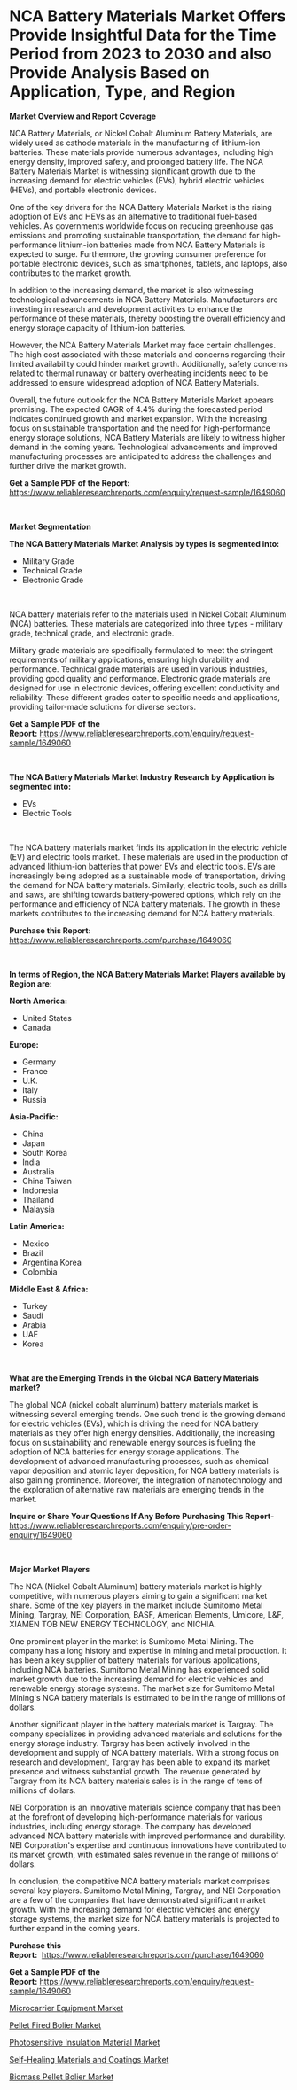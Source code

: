 <p><h1>NCA Battery Materials Market Offers Provide Insightful Data for the Time Period from 2023 to 2030 and also Provide Analysis Based on Application, Type, and Region</h1></p><p><strong>Market Overview and Report Coverage</strong></p>
<p><p>NCA Battery Materials, or Nickel Cobalt Aluminum Battery Materials, are widely used as cathode materials in the manufacturing of lithium-ion batteries. These materials provide numerous advantages, including high energy density, improved safety, and prolonged battery life. The NCA Battery Materials Market is witnessing significant growth due to the increasing demand for electric vehicles (EVs), hybrid electric vehicles (HEVs), and portable electronic devices.</p><p>One of the key drivers for the NCA Battery Materials Market is the rising adoption of EVs and HEVs as an alternative to traditional fuel-based vehicles. As governments worldwide focus on reducing greenhouse gas emissions and promoting sustainable transportation, the demand for high-performance lithium-ion batteries made from NCA Battery Materials is expected to surge. Furthermore, the growing consumer preference for portable electronic devices, such as smartphones, tablets, and laptops, also contributes to the market growth.</p><p>In addition to the increasing demand, the market is also witnessing technological advancements in NCA Battery Materials. Manufacturers are investing in research and development activities to enhance the performance of these materials, thereby boosting the overall efficiency and energy storage capacity of lithium-ion batteries.</p><p>However, the NCA Battery Materials Market may face certain challenges. The high cost associated with these materials and concerns regarding their limited availability could hinder market growth. Additionally, safety concerns related to thermal runaway or battery overheating incidents need to be addressed to ensure widespread adoption of NCA Battery Materials.</p><p>Overall, the future outlook for the NCA Battery Materials Market appears promising. The expected CAGR of 4.4% during the forecasted period indicates continued growth and market expansion. With the increasing focus on sustainable transportation and the need for high-performance energy storage solutions, NCA Battery Materials are likely to witness higher demand in the coming years. Technological advancements and improved manufacturing processes are anticipated to address the challenges and further drive the market growth.</p></p>
<p><strong>Get a Sample PDF of the Report:</strong> <a href="https://www.reliableresearchreports.com/enquiry/request-sample/1649060">https://www.reliableresearchreports.com/enquiry/request-sample/1649060</a></p>
<p>&nbsp;</p>
<p><strong>Market Segmentation</strong></p>
<p><strong>The NCA Battery Materials Market Analysis by types is segmented into:</strong></p>
<p><ul><li>Military Grade</li><li>Technical Grade</li><li>Electronic Grade</li></ul></p>
<p>&nbsp;</p>
<p><p>NCA battery materials refer to the materials used in Nickel Cobalt Aluminum (NCA) batteries. These materials are categorized into three types - military grade, technical grade, and electronic grade. </p><p>Military grade materials are specifically formulated to meet the stringent requirements of military applications, ensuring high durability and performance. Technical grade materials are used in various industries, providing good quality and performance. Electronic grade materials are designed for use in electronic devices, offering excellent conductivity and reliability. These different grades cater to specific needs and applications, providing tailor-made solutions for diverse sectors.</p></p>
<p><strong>Get a Sample PDF of the Report:</strong>&nbsp;<a href="https://www.reliableresearchreports.com/enquiry/request-sample/1649060">https://www.reliableresearchreports.com/enquiry/request-sample/1649060</a></p>
<p>&nbsp;</p>
<p><strong>The NCA Battery Materials Market Industry Research by Application is segmented into:</strong></p>
<p><ul><li>EVs</li><li>Electric Tools</li></ul></p>
<p>&nbsp;</p>
<p><p>The NCA battery materials market finds its application in the electric vehicle (EV) and electric tools market. These materials are used in the production of advanced lithium-ion batteries that power EVs and electric tools. EVs are increasingly being adopted as a sustainable mode of transportation, driving the demand for NCA battery materials. Similarly, electric tools, such as drills and saws, are shifting towards battery-powered options, which rely on the performance and efficiency of NCA battery materials. The growth in these markets contributes to the increasing demand for NCA battery materials.</p></p>
<p><strong>Purchase this Report:</strong>&nbsp; <a href="https://www.reliableresearchreports.com/purchase/1649060">https://www.reliableresearchreports.com/purchase/1649060</a></p>
<p>&nbsp;</p>
<p><strong>In terms of Region, the NCA Battery Materials Market Players available by Region are:</strong></p>
<p>
    <p> <strong> North America: </strong>
        <ul>
            <li>United States</li>
            <li>Canada</li>
        </ul>
        </p> 
    <p> <strong> Europe: </strong>
        <ul>
            <li>Germany</li>
            <li>France</li>
            <li>U.K.</li>
            <li>Italy</li>
            <li>Russia</li>
        </ul>
        </p> 
    <p> <strong> Asia-Pacific: </strong>
        <ul>
            <li>China</li>
            <li>Japan</li>
            <li>South Korea</li>
            <li>India</li>
            <li>Australia</li>
            <li>China Taiwan</li>
            <li>Indonesia</li>
            <li>Thailand</li>
            <li>Malaysia</li>
        </ul>
        </p> 
    <p> <strong> Latin America: </strong>
        <ul>
            <li>Mexico</li>
            <li>Brazil</li>
            <li>Argentina Korea</li>
            <li>Colombia</li>
        </ul>
        </p> 
    <p> <strong> Middle East & Africa: </strong>
        <ul>
            <li>Turkey</li>
            <li>Saudi</li>
            <li>Arabia</li>
            <li>UAE</li>
            <li>Korea</li>
        </ul>
    </p>
    </p>
<p>&nbsp;</p>
<p><strong>What are the Emerging Trends in the Global NCA Battery Materials market?</strong></p>
<p><p>The global NCA (nickel cobalt aluminum) battery materials market is witnessing several emerging trends. One such trend is the growing demand for electric vehicles (EVs), which is driving the need for NCA battery materials as they offer high energy densities. Additionally, the increasing focus on sustainability and renewable energy sources is fueling the adoption of NCA batteries for energy storage applications. The development of advanced manufacturing processes, such as chemical vapor deposition and atomic layer deposition, for NCA battery materials is also gaining prominence. Moreover, the integration of nanotechnology and the exploration of alternative raw materials are emerging trends in the market.</p></p>
<p><strong>Inquire or Share Your Questions If Any Before Purchasing This Report</strong>- <a href="https://www.reliableresearchreports.com/enquiry/pre-order-enquiry/1649060">https://www.reliableresearchreports.com/enquiry/pre-order-enquiry/1649060</a></p>
<p>&nbsp;</p>
<p><strong>Major Market Players</strong></p>
<p><p>The NCA (Nickel Cobalt Aluminum) battery materials market is highly competitive, with numerous players aiming to gain a significant market share. Some of the key players in the market include Sumitomo Metal Mining, Targray, NEI Corporation, BASF, American Elements, Umicore, L&F, XIAMEN TOB NEW ENERGY TECHNOLOGY, and NICHIA.</p><p>One prominent player in the market is Sumitomo Metal Mining. The company has a long history and expertise in mining and metal production. It has been a key supplier of battery materials for various applications, including NCA batteries. Sumitomo Metal Mining has experienced solid market growth due to the increasing demand for electric vehicles and renewable energy storage systems. The market size for Sumitomo Metal Mining's NCA battery materials is estimated to be in the range of millions of dollars.</p><p>Another significant player in the battery materials market is Targray. The company specializes in providing advanced materials and solutions for the energy storage industry. Targray has been actively involved in the development and supply of NCA battery materials. With a strong focus on research and development, Targray has been able to expand its market presence and witness substantial growth. The revenue generated by Targray from its NCA battery materials sales is in the range of tens of millions of dollars.</p><p>NEI Corporation is an innovative materials science company that has been at the forefront of developing high-performance materials for various industries, including energy storage. The company has developed advanced NCA battery materials with improved performance and durability. NEI Corporation's expertise and continuous innovations have contributed to its market growth, with estimated sales revenue in the range of millions of dollars.</p><p>In conclusion, the competitive NCA battery materials market comprises several key players. Sumitomo Metal Mining, Targray, and NEI Corporation are a few of the companies that have demonstrated significant market growth. With the increasing demand for electric vehicles and energy storage systems, the market size for NCA battery materials is projected to further expand in the coming years.</p></p>
<p><strong>Purchase this Report:</strong>&nbsp;&nbsp;<a href="https://www.reliableresearchreports.com/purchase/1649060">https://www.reliableresearchreports.com/purchase/1649060</a></p>
<p></p>
<p><strong>Get a Sample PDF of the Report:</strong>&nbsp;<a href="https://www.reliableresearchreports.com/enquiry/request-sample/1649060">https://www.reliableresearchreports.com/enquiry/request-sample/1649060</a></p>
<p><p><a href="https://medium.com/@keygreen5469/microcarrier-equipment-market-analysis-and-sze-forecasted-for-period-from-2023-to-2030-e3cf05b262ed">Microcarrier Equipment Market</a></p><p><a href="https://www.linkedin.com/pulse/decoding-pellet-fired-bolier-market-deep-dive-latest-trends/">Pellet Fired Bolier Market</a></p><p><a href="https://www.linkedin.com/pulse/photosensitive-insulation-material-market-insights-players/">Photosensitive Insulation Material Market</a></p><p><a href="https://medium.com/@pillingbary7584/self-healing-materials-and-coatings-market-size-reveals-the-best-marketing-channels-in-global-13c46a2623d2">Self-Healing Materials and Coatings Market</a></p><p><a href="https://www.linkedin.com/pulse/biomass-pellet-bolier-market-size-share-global-analysis/">Biomass Pellet Bolier Market</a></p></p>